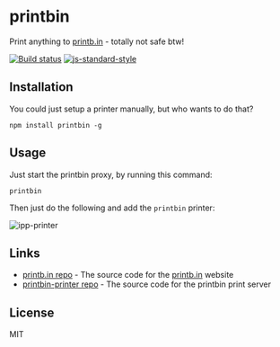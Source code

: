 # printbin

Print anything to [printb.in](http://printb.in) - totally not safe btw!

[![Build status](https://travis-ci.org/watson/printbin.svg?branch=master)](https://travis-ci.org/watson/printbin)
[![js-standard-style](https://img.shields.io/badge/code%20style-standard-brightgreen.svg?style=flat)](https://github.com/feross/standard)

## Installation

You could just setup a printer manually, but who wants to do that?

```
npm install printbin -g
```

## Usage

Just start the printbin proxy, by running this command:

```
printbin
```

Then just do the following and add the `printbin` printer:

![ipp-printer](https://raw.githubusercontent.com/watson/printbin/master/ipp-printer.gif)

## Links

- [printb.in repo](https://github.com/watson/printb.in) - The source code for the [printb.in](http://printb.in) website
- [printbin-printer repo](https://github.com/watson/printbin-printer) - The source code for the printbin print server

## License

MIT
